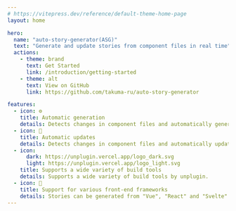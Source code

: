 ```yaml
---
# https://vitepress.dev/reference/default-theme-home-page
layout: home

hero:
  name: "auto-story-generator(ASG)"
  text: "Generate and update stories from component files in real time"
  actions:
    - theme: brand
      text: Get Started
      link: /introduction/getting-started
    - theme: alt
      text: View on GitHub
      link: https://github.com/takuma-ru/auto-story-generator

features:
  - icon: ⚙️
    title: Automatic generation
    details: Detects changes in component files and automatically generates story files.
  - icon: 🔄
    title: Automatic updates
    details: Detects changes in component files and automatically updates meta information in stories.
  - icon:
      dark: https://unplugin.vercel.app/logo_dark.svg
      light: https://unplugin.vercel.app/logo_light.svg
    title: Supports a wide variety of build tools
    details: Supports a wide variety of build tools by unplugin.
  - icon: 🧩
    title: Support for various front-end frameworks
    details: Stories can be generated from "Vue", "React" and "Svelte" component files.
---
```



